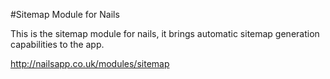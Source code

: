 #Sitemap Module for Nails

This is the sitemap module for nails, it brings automatic sitemap generation capabilities to the app.

http://nailsapp.co.uk/modules/sitemap
